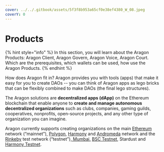 ```yaml
---
cover: ../../.gitbook/assets/5f3f8b953a65cf0e38ef4380_W_08.jpeg
coverY: 0
---
```


# Products

{% hint style="info" %}
In this section, you will learn about the Aragon Products: Aragon Client, Aragon Govern, Aragon Voice, Aragon Court. Which are the prerequisites, which wallets can be used, how use the Aragon Products.&#x20;
{% endhint %}

How does Aragon fit in? Aragon provides you with tools (apps) that make it easy for you to create DAOs -- you can think of Aragon apps as lego bricks that can be flexibly combined to make DAOs (the final lego structures).

The Aragon solutions are **decentralized apps (dApp)** on the Ethereum blockchain that enable anyone to **create and manage autonomous decentralized organizations** such as clubs, companies, gaming guilds, cooperatives, nonprofits, open-source projects, and any other type of organization you can imagine.&#x20;

Aragon currently supports creating organizations on the main [Ethereum](https://ethereum.org) network (“mainnet”), [Polygon](https://polygonscan.com), [Harmony](https://explorer.harmony.one) and [Andromeda](https://andromeda-explorer.metis.io) network and the [Rinkeby](https://www.rinkeby.io/#stats) test network (“testnet”),[ Mumbai,](https://mumbai.polygonscan.com) [BSC Testnet](https://testnet.bscscan.com), Stardust and [Harmony Testnet](https://explorer.testnet.harmony.one).
